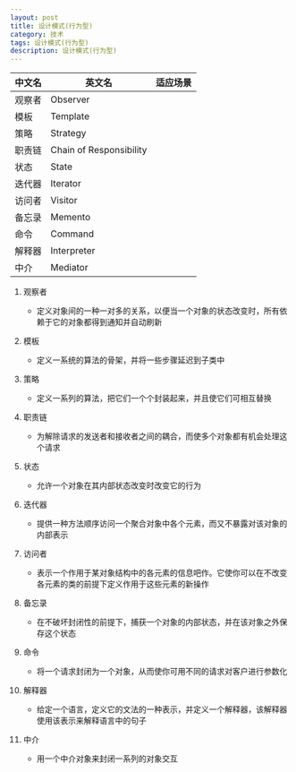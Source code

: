 ```yaml
---
layout: post
title: 设计模式(行为型)
category: 技术
tags: 设计模式(行为型)
description: 设计模式(行为型)
---
```



| 中文名 | 英文名 | 适应场景 |
| --- | --- | --- |
| 观察者 | Observer |  |
| 模板 | Template |  |
| 策略 | Strategy |  |
| 职责链 | Chain of Responsibility |  |
| 状态 | State |  |
| 迭代器 | Iterator |  |
| 访问者 | Visitor |  |
| 备忘录 | Memento |  |
| 命令 | Command |  |
| 解释器 | Interpreter |  |
| 中介 | Mediator |  |


1. 观察者
    - 定义对象间的一种一对多的关系，以便当一个对象的状态改变时，所有依赖于它的对象都得到通知并自动刷新

2. 模板
    - 定义一系统的算法的骨架，并将一些步骤延迟到子类中

3. 策略
    - 定义一系列的算法，把它们一个个封装起来，并且使它们可相互替换

4. 职责链
    - 为解除请求的发送者和接收者之间的耦合，而使多个对象都有机会处理这个请求

5. 状态
    - 允许一个对象在其内部状态改变时改变它的行为

6. 迭代器
    - 提供一种方法顺序访问一个聚合对象中各个元素，而又不暴露对该对象的内部表示

7. 访问者
    - 表示一个作用于某对象结构中的各元素的信息吧作。它使你可以在不改变各元素的类的前提下定义作用于这些元素的新操作

8. 备忘录
    - 在不破坏封闭性的前提下，捕获一个对象的内部状态，并在该对象之外保存这个状态

9. 命令
    - 将一个请求封闭为一个对象，从而使你可用不同的请求对客户进行参数化

10. 解释器
    - 给定一个语言，定义它的文法的一种表示，并定义一个解释器，该解释器使用该表示来解释语言中的句子

11. 中介
    - 用一个中介对象来封闭一系列的对象交互